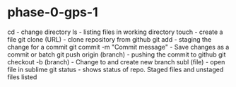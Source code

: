 # phase-0-gps-1

cd - change directory
ls - listing files in working directory
touch - create a file
git clone (URL) - clone repository from github
git add - staging the change for a commit
git commit -m "Commit message" - Save changes as a commit or batch
git push origin (branch) - pushing the commit to github
git checkout -b (branch) - Change to and create new branch
subl (file) - open file in sublime
git status - shows status of repo. Staged files and unstaged files listed